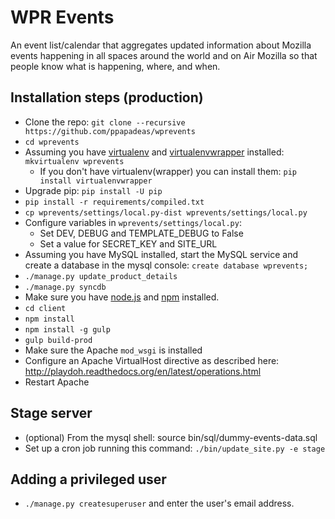 WPR Events
==========

An event list/calendar that aggregates updated information about Mozilla events happening in all spaces around the world and on Air Mozilla so that people know what is happening, where, and when.


Installation steps (production)
-------------------------------

* Clone the repo: `git clone --recursive https://github.com/ppapadeas/wprevents`
* `cd wprevents`
* Assuming you have [virtualenv](http://www.virtualenv.org/en/latest/) and [virtualenvwrapper](http://virtualenvwrapper.readthedocs.org/en/latest/) installed: `mkvirtualenv wprevents`
  * If you don't have virtualenv(wrapper) you can install them: `pip install virtualenvwrapper`
* Upgrade pip: `pip install -U pip`
* `pip install -r requirements/compiled.txt`
* `cp wprevents/settings/local.py-dist wprevents/settings/local.py`
* Configure variables in `wprevents/settings/local.py`:
  - Set DEV, DEBUG and TEMPLATE_DEBUG to False
  - Set a value for SECRET_KEY and SITE_URL
* Assuming you have MySQL installed, start the MySQL service and create a database in the mysql console: `create database wprevents;`
* `./manage.py update_product_details`
* `./manage.py syncdb`
* Make sure you have [node.js](http://nodejs.org/) and [npm](https://www.npmjs.org/) installed.
* `cd client`
* `npm install`
* `npm install -g gulp`
* `gulp build-prod`
* Make sure the Apache `mod_wsgi` is installed
* Configure an Apache VirtualHost directive as described here: http://playdoh.readthedocs.org/en/latest/operations.html
* Restart Apache

Stage server
------------
* (optional) From the mysql shell: source bin/sql/dummy-events-data.sql
* Set up a cron job running this command: `./bin/update_site.py -e stage`

Adding a privileged user
------------------------
* `./manage.py createsuperuser` and enter the user's email address.